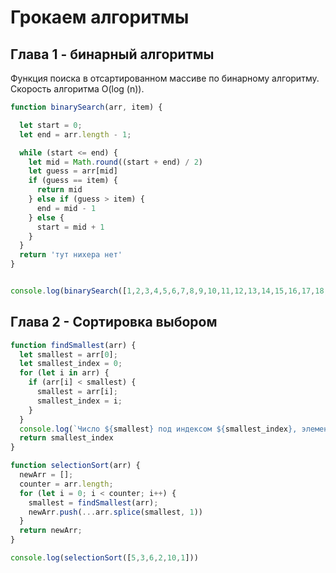 # Грокаем алгоритмы


## Глава 1 - бинарный алгоритмы


Функция поиска в отсартированном массиве по бинарному алгоритму. Скорость алгоритма O(log (n)).

```javascript
function binarySearch(arr, item) {

  let start = 0;
  let end = arr.length - 1;

  while (start <= end) {
    let mid = Math.round((start + end) / 2)
    let guess = arr[mid]
    if (guess == item) {
      return mid
    } else if (guess > item) {
      end = mid - 1
    } else {
      start = mid + 1
    }
  }
  return 'тут нихера нет'
}


console.log(binarySearch([1,2,3,4,5,6,7,8,9,10,11,12,13,14,15,16,17,18,19,20], 19))
```


## Глава 2 - Сортировка выбором


```javascript
function findSmallest(arr) {
  let smallest = arr[0];
  let smallest_index = 0;
  for (let i in arr) {
    if (arr[i] < smallest) {
      smallest = arr[i];
      smallest_index = i;
    }
  }
  console.log(`Число ${smallest} под индексом ${smallest_index}, элементов в массиве осталось ${arr.length}`)
  return smallest_index
}

function selectionSort(arr) {
  newArr = [];
  counter = arr.length;
  for (let i = 0; i < counter; i++) {
    smallest = findSmallest(arr);
    newArr.push(...arr.splice(smallest, 1))
  }
  return newArr;
}

console.log(selectionSort([5,3,6,2,10,1]))
```

